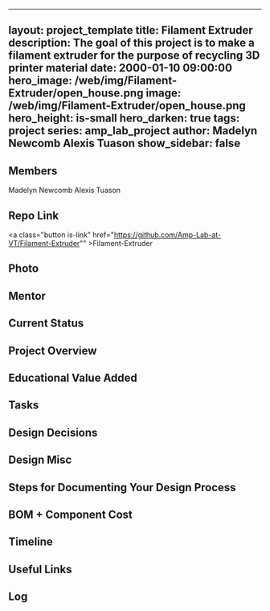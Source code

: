 
---
layout: project_template
title: Filament Extruder
description: The goal of this project is to make a filament extruder for the purpose of recycling 3D printer material
date: 2000-01-10 09:00:00
hero_image: /web/img/Filament-Extruder/open_house.png
image: /web/img/Filament-Extruder/open_house.png
hero_height: is-small
hero_darken: true
tags: project
series: amp_lab_project
author: Madelyn Newcomb
Alexis Tuason
show_sidebar: false
---



## Members
Madelyn Newcomb
Alexis Tuason

## Repo Link
<a class="button is-link" href="https://github.com/Amp-Lab-at-VT/Filament-Extruder"" >Filament-Extruder</a>

## Photo

## Mentor

## Current Status

## Project Overview


## Educational Value Added


## Tasks

## Design Decisions

## Design Misc

## Steps for Documenting Your Design Process

## BOM + Component Cost

## Timeline

## Useful Links

## Log
            